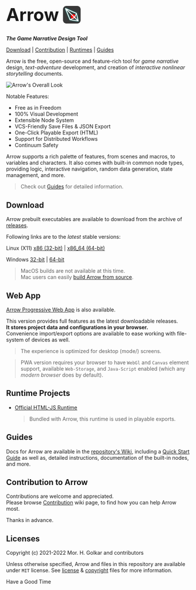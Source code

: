 <!-- Arrow Logo -->
<h1 style="font-size: 3rem; line-height: 100%;">
    <span>Arrow</span>
    <img
        src="./icon.png"
        style="width: 1em; height: auto; display: inline-block; vertical-align: bottom;"
        alt="Arrow's logo"
    >
</h1>


<!-- # Arrow -->
***The Game Narrative Design Tool***

[Download](#download) | [Contribution](#contribution-to-arrow) | [Runtimes](#runtimes) | [Guides](#guides)

Arrow is the free, open-source and feature-rich tool for
*game narrative* design, *text-adventure* development,
and creation of *interactive nonlinear storytelling* documents.

![Arrow's Overall Look][arrow-screenshot]

Notable Features:

+ Free as in Freedom
+ 100% Visual Development
+ Extensible Node System
+ VCS-Friendly Save Files & JSON Export
+ One-Click Playable Export (HTML)
+ Support for Distributed Workflows
+ Continuum Safety

Arrow supports a rich palette of features, from scenes and macros, to variables and characters.
It also comes with built-in common node types, providing logic, interactive navigation, random data generation,
state management, and more.

> Check out [Guides](#guides) for detailed information.


## Download

Arrow prebuilt executables are available to download from the archive of [releases].

Following links are to the *latest* stable versions:

Linux (X11) [x86 (32-bit)][linux-x11-x86-latest] | [x86_64 (64-bit)][linux-x11-x86-64-latest]

Windows [32-bit][win-32-latest] | [64-bit][win-64-latest]

> MacOS builds are not available at this time.  
> Mac users can easily [build Arrow from source][wiki-build-from-source].


## Web App

[Arrow Progressive Web App][web-app] is also available.

This version provides full features as the latest downloadable releases.  
**It stores project data and configurations in your browser.**  
Convenience import/export options are available to ease working with file-system of devices as well.

> The experience is optimized for desktop (mode/) screens.

> PWA version requires your browser to have `WebGl` and `Canvas` element support,
> available `Web-Storage`, and `Java-Script` enabled
> (which any *modern browser* does by default).


## Runtime Projects

+ [Official HTML-JS Runtime][runtime-html-js]
    > Bundled with Arrow, this runtime is used in playable exports.


## Guides

Docs for Arrow are available in the [repository's Wiki][wiki-home],
including a [Quick Start Guide][wiki-quick-start-guide] as well as,
detailed instructions, documentation of the built-in nodes, and more.


## Contribution to Arrow

Contributions are welcome and appreciated.  
Please browse [Contribution][wiki-contribution] wiki page,
to find how you can help Arrow most.  

Thanks in advance.


## Licenses

Copyright (c) 2021-2022 Mor. H. Golkar and contributors

Unless otherwise specified, Arrow and files in this repository are
available under `MIT` license.
See [license][license-file] & [copyright][copyright-file] files for more information.


Have a Good Time
<!-- M670503-Q59 -->



<!-- download -->
[releases]: https://github.com/mhgolkar/Arrow/releases
[linux-x11-x86-64-latest]: https://github.com/mhgolkar/Arrow/releases/download/v1.6.0/Arrow-v1.6.0-linux-x86_64.tar.gz
[linux-x11-x86-latest]: https://github.com/mhgolkar/Arrow/releases/download/v1.6.0/Arrow-v1.6.0-linux-x86.tar.gz
[win-32-latest]: https://github.com/mhgolkar/Arrow/releases/download/v1.6.0/Arrow-v1.6.0-win.32.zip
[win-64-latest]: https://github.com/mhgolkar/Arrow/releases/download/v1.6.0/Arrow-v1.6.0-win.64.zip
<!-- pwa -->
[web-app]: https://mhgolkar.github.io/Arrow/
<!-- wiki -->
[wiki-home]: https://github.com/mhgolkar/Arrow/wiki/
[wiki-build-from-source]: https://github.com/mhgolkar/Arrow/wiki/build-from-source
[wiki-quick-start-guide]: https://github.com/mhgolkar/Arrow/wiki/quick-start-guide
[wiki-contribution]: https://github.com/mhgolkar/Arrow/wiki/contribution
<!-- relative -->
[runtime-html-js]: ./runtimes/html-js/
[license-file]: ./license
[copyright-file]: ./copyright
<!-- resources -->
<!-- [arrow-logo]: ./icon.png -->
[arrow-screenshot]: https://mhgolkar.github.io/Arrow/images/screenshot_overall.png
